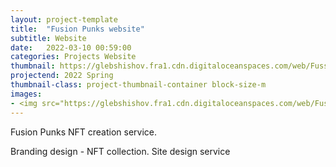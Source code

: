 ```yaml
---
layout: project-template
title:  "Fusion Punks website"
subtitle: Website
date:   2022-03-10 00:59:00
categories: Projects Website
thumbnail: https://glebshishov.fra1.cdn.digitaloceanspaces.com/web/Fussion-Punks-Web/FP-web-thumbnail.jpg
projectend: 2022 Spring
thumbnail-class: project-thumbnail-container block-size-m
images:
- <img src="https://glebshishov.fra1.cdn.digitaloceanspaces.com/web/Fussion-Punks-Web/Fp-web-1.jpg" class="project-img-parameters img-size-full" alt="FP-Web-1">
---
```


Fusion Punks
NFT creation service.

Branding design - NFT collection.
Site design service